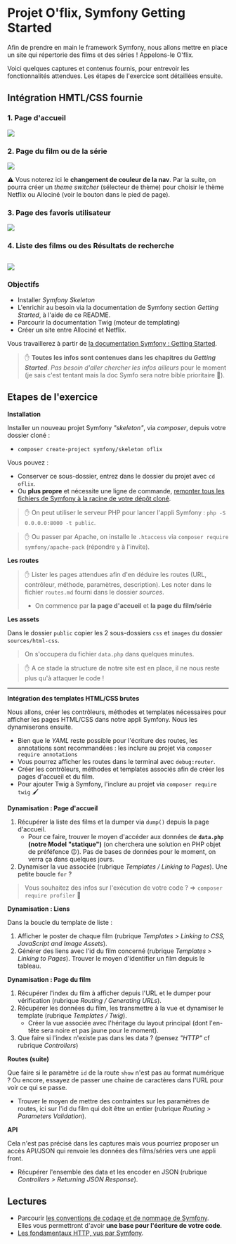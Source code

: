 # Projet O'flix, Symfony Getting Started

Afin de prendre en main le framework Symfony, nous allons mettre en place un site qui répertorie des films et des séries ! Appelons-le O'flix.

Voici quelques captures et contenus fournis, pour entrevoir les fonctionnalités attendues. Les étapes de l'exercice sont détaillées ensuite.

## Intégration HMTL/CSS fournie

### 1. Page d'accueil

<kbd>![](./sources/readme/01-index.png)</kbd>

### 2. Page du film ou de la série

<kbd>![](./sources/readme/02-show.png)</kbd>

:warning: Vous noterez ici le **changement de couleur de la nav**. Par la suite, on pourra créer un _theme switcher_ (sélecteur de thème) pour choisir le thème Netflix ou Allociné (voir le bouton dans le pied de page).

### 3. Page des favoris utilisateur

<kbd>![](./sources/readme/03-favorites.png)</kbd>

### 4. Liste des films ou des Résultats de recherche

<kbd>![](./sources/readme/04-list.png)</kbd>
---

### Objectifs

- Installer _Symfony Skeleton_
- L'enrichir au besoin via la documentation de Symfony section _Getting Started_, à l'aide de ce README.
- Parcourir la documentation Twig (moteur de templating)
- Créer un site entre Allociné et Netflix.

Vous travaillerez à partir de [la documentation Symfony : Getting Started](https://symfony.com/doc/current/index.html).

> :hand: **Toutes les infos sont contenues dans les chapitres du _Getting Started_**. _Pas besoin d'aller chercher les infos ailleurs_ pour le moment (je sais c'est tentant mais la doc Symfo sera notre bible prioritaire :pray:).

## Etapes de l'exercice

**Installation**

Installer un nouveau projet Symfony _"skeleton"_, via _composer_, depuis votre dossier cloné :
- `composer create-project symfony/skeleton oflix`

Vous pouvez :

- Conserver ce sous-dossier, entrez dans le dossier du projet avec `cd oflix`.
- Ou **plus propre** et nécessite une ligne de commande, [remonter tous les fichiers de Symfony à la racine de votre dépôt cloné](https://kourou.oclock.io/ressources/fiche-recap/symfony-basics/#anchor-remonter-tous-les-fichiers-dun-niveau).

> :hand: On peut utiliser le serveur PHP pour lancer l'appli Symfony : `php -S 0.0.0.0:8000 -t public`.

> :hand: Ou passer par Apache, on installe le `.htaccess` via `composer require symfony/apache-pack` (répondre `y` à l'invite).

**Les routes**

> :hand: Lister les pages attendues afin d'en déduire les routes (URL, contrôleur, méthode, paramètres, description). Les noter dans le fichier `routes.md` fourni dans le dossier _sources_.
> - On commence par **la page d'accueil** et **la page du film/série**

**Les assets**

Dans le dossier `public` copier les 2 sous-dossiers `css` et `images` du dossier `sources/html-css`.

> On s'occupera du fichier `data.php` dans quelques minutes.

> :hand: A ce stade la structure de notre site est en place, il ne nous reste plus qu'à attaquer le code !

---

**Intégration des templates HTML/CSS brutes**

Nous allons, créer les contrôleurs, méthodes et templates nécessaires pour afficher les pages HTML/CSS dans notre appli Symfony. Nous les dynamiserons ensuite.

- Bien que le _YAML_ reste possible pour l'écriture des routes, les annotations sont recommandées : les inclure au projet via `composer require annotations`
- Vous pourrez afficher les routes dans le terminal avec `debug:router`.
- Créer les contrôleurs, méthodes et templates associés afin de créer les pages d'accueil et du film.
- Pour ajouter Twig à Symfony, l'inclure au projet via `composer require twig` :paintbrush:

**Dynamisation : Page d'accueil**

1. Récupérer la liste des films et la dumper via `dump()` depuis la page d'accueil.
   - Pour ce faire, trouver le moyen d'accéder aux données de **`data.php` (notre Model "statique")** (on cherchera une solution en PHP objet de préféfence :wink:). Pas de bases de données pour le moment, on verra ça dans quelques jours.
2. Dynamiser la vue associée (rubrique _Templates / Linking to Pages_). Une petite boucle `for` ?

> Vous souhaitez des infos sur l'exécution de votre code ? => `composer require profiler` :tada:

**Dynamisation : Liens**

Dans la boucle du template de liste :

1. Afficher le poster de chaque film (rubrique _Templates > Linking to CSS, JavaScript and Image Assets_).
2. Générer des liens avec l'id du film concerné (rubrique _Templates > Linking to Pages_). Trouver le moyen d'identifier un film depuis le tableau.

**Dynamisation : Page du film**

1. Récupérer l'index du film à afficher depuis l'URL et le dumper pour vérification (rubrique _Routing / Generating URLs_).
2. Récupérer les données du film, les transmettre à la vue et dynamiser le template (rubrique _Templates / Twig_).
   - Créer la vue associée avec l'héritage du layout principal (dont l'en-tête sera noire et pas jaune pour le moment).
3. Que faire si l'index n'existe pas dans les data ? (pensez _"HTTP"_ cf rubrique _Controllers_)

**Routes (suite)**

Que faire si le paramètre `id` de la route `show` n'est pas au format numérique ? Ou encore, essayez de passer une chaine de caractères dans l'URL pour voir ce qui se passe.

- Trouver le moyen de mettre des contraintes sur les paramètres de routes, ici sur l'id du film qui doit être un entier (rubrique _Routing > Parameters Validation_).

**API**

Cela n'est pas précisé dans les captures mais vous pourriez proposer un accès API/JSON qui renvoie les données des films/séries vers une appli front.
- Récupérer l'ensemble des data et les encoder en JSON (rubrique _Controllers > Returning JSON Response_).

## Lectures

- Parcourir [les conventions de codage et de nommage de Symfony](https://symfony.com/doc/current/contributing/code/standards.html).  
Elles vous permettront d'avoir **une base pour l'écriture de votre code**.
- [Les fondamentaux HTTP, vus par Symfony](https://symfony.com/doc/current/introduction/http_fundamentals.html).
